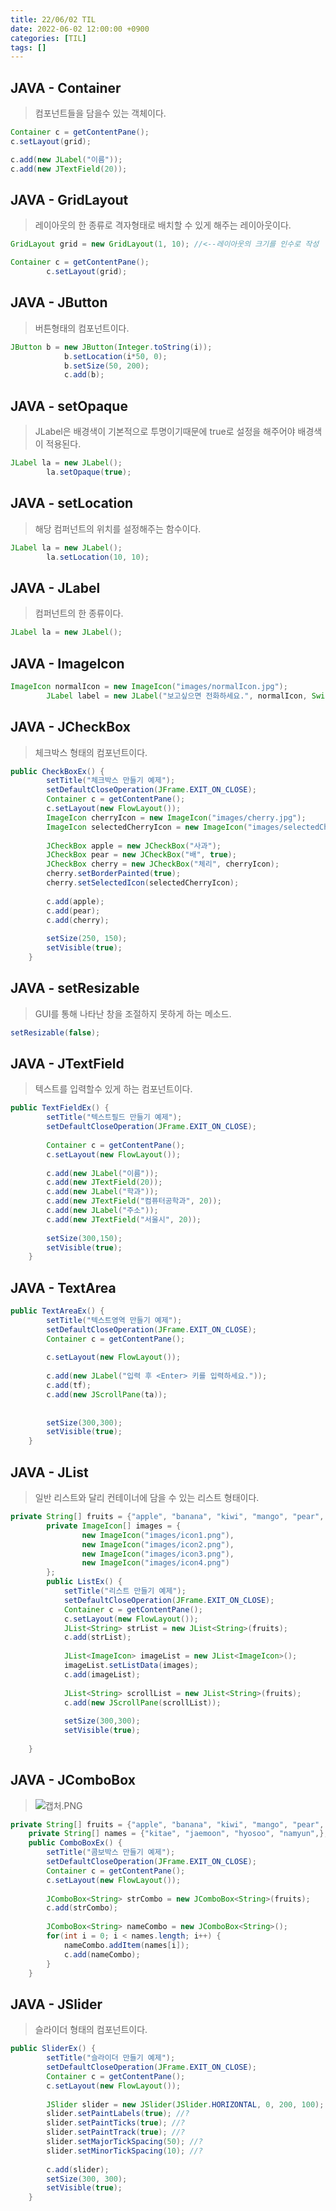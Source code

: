 ```yaml
---
title: 22/06/02 TIL
date: 2022-06-02 12:00:00 +0900
categories: [TIL]
tags: []
---
```


## JAVA -  Container

> 컴포넌트들을 담을수 있는 객체이다.
> 

```java
Container c = getContentPane();
c.setLayout(grid);

c.add(new JLabel("이름"));
c.add(new JTextField(20));
```

## JAVA -  GridLayout

> 레이아웃의 한 종류로 격자형태로 배치할 수 있게 해주는 레이아웃이다.
> 

```java
GridLayout grid = new GridLayout(1, 10); //<--레이아웃의 크기를 인수로 작성

Container c = getContentPane();
		c.setLayout(grid);
```

## JAVA -  JButton

> 버튼형태의 컴포넌트이다.
> 

```java
JButton b = new JButton(Integer.toString(i));
			b.setLocation(i*50, 0);
			b.setSize(50, 200);
			c.add(b);
```

## JAVA -  setOpaque

> JLabel은 배경색이 기본적으로 투명이기때문에 true로 설정을 해주어야 배경색이 적용된다.
> 

```java
JLabel la = new JLabel();
		la.setOpaque(true);
```

## JAVA -  setLocation

> 해당 컴퍼넌트의 위치를 설정해주는 함수이다.
> 

```java
JLabel la = new JLabel();
		la.setLocation(10, 10);
```

## JAVA -  JLabel

> 컴퍼넌트의 한 종류이다.
> 

```java
JLabel la = new JLabel();
```

## JAVA -  ImageIcon

> 
> 

```java
ImageIcon normalIcon = new ImageIcon("images/normalIcon.jpg");
		JLabel label = new JLabel("보고싶으면 전화하세요.", normalIcon, SwingConstants.CENTER);
```

## JAVA -  JCheckBox

> 체크박스 형태의 컴포넌트이다.
> 

```java
public CheckBoxEx() {
		setTitle("체크박스 만들기 예제");
		setDefaultCloseOperation(JFrame.EXIT_ON_CLOSE);
		Container c = getContentPane();
		c.setLayout(new FlowLayout());
		ImageIcon cherryIcon = new ImageIcon("images/cherry.jpg");
		ImageIcon selectedCherryIcon = new ImageIcon("images/selectedCherry.jpg");
		
		JCheckBox apple = new JCheckBox("사과");
		JCheckBox pear = new JCheckBox("배", true);
		JCheckBox cherry = new JCheckBox("체리", cherryIcon);
		cherry.setBorderPainted(true);
		cherry.setSelectedIcon(selectedCherryIcon);
		
		c.add(apple);
		c.add(pear);
		c.add(cherry);
		
		setSize(250, 150);
		setVisible(true);
	}
```

## JAVA -  setResizable

> GUI를 통해 나타난 창을 조절하지 못하게 하는 메소드.
> 

```java
setResizable(false);
```

## JAVA -  JTextField

> 텍스트를 입력할수 있게 하는 컴포넌트이다.
> 

```java
public TextFieldEx() {
		setTitle("텍스트필드 만들기 예제");
		setDefaultCloseOperation(JFrame.EXIT_ON_CLOSE);
		
		Container c = getContentPane();
		c.setLayout(new FlowLayout());
		
		c.add(new JLabel("이름"));
		c.add(new JTextField(20));
		c.add(new JLabel("학과"));
		c.add(new JTextField("컴퓨터공학과", 20));
		c.add(new JLabel("주소"));
		c.add(new JTextField("서울시", 20));
		
		setSize(300,150);
		setVisible(true);
	}
```

## JAVA -  TextArea

> 
> 

```java
public TextAreaEx() {
		setTitle("텍스트영역 만들기 예제");
		setDefaultCloseOperation(JFrame.EXIT_ON_CLOSE);
		Container c = getContentPane();
		
		c.setLayout(new FlowLayout());
		
		c.add(new JLabel("입력 후 <Enter> 키를 입력하세요."));
		c.add(tf);
		c.add(new JScrollPane(ta));
		
		
		setSize(300,300);
		setVisible(true);
	}
```

## JAVA -  JList<E>

> 일반 리스트와 달리 컨테이너에 담을 수 있는 리스트 형태이다.
> 

```java
private String[] fruits = {"apple", "banana", "kiwi", "mango", "pear", "peach", "berry", "strawberry", "blackberry"};
		private ImageIcon[] images = {
				new ImageIcon("images/icon1.png"),
				new ImageIcon("images/icon2.png"),
				new ImageIcon("images/icon3.png"),
				new ImageIcon("images/icon4.png")
		};
		public ListEx() {
			setTitle("리스트 만들기 예제");
			setDefaultCloseOperation(JFrame.EXIT_ON_CLOSE);
			Container c = getContentPane();
			c.setLayout(new FlowLayout());
			JList<String> strList = new JList<String>(fruits);
			c.add(strList);
			
			JList<ImageIcon> imageList = new JList<ImageIcon>();
			imageList.setListData(images);
			c.add(imageList);
			
			JList<String> scrollList = new JList<String>(fruits);
			c.add(new JScrollPane(scrollList));
			
			setSize(300,300);
			setVisible(true);
			
	}
```

## JAVA -  JComboBox

> 
> 
> 
> ![캡처.PNG](https://s3-us-west-2.amazonaws.com/secure.notion-static.com/ba9e5a0f-3d2d-4700-abfd-01aa49665b23/캡처.png)
> 

```java
private String[] fruits = {"apple", "banana", "kiwi", "mango", "pear", "peach", "berry", "strawberry", "blackberry"};
	private String[] names = {"kitae", "jaemoon", "hyosoo", "namyun",};
	public ComboBoxEx() {
		setTitle("콤보박스 만들기 예제");
		setDefaultCloseOperation(JFrame.EXIT_ON_CLOSE);
		Container c = getContentPane();
		c.setLayout(new FlowLayout());
		
		JComboBox<String> strCombo = new JComboBox<String>(fruits);
		c.add(strCombo);
		
		JComboBox<String> nameCombo = new JComboBox<String>();
		for(int i = 0; i < names.length; i++) {
			nameCombo.addItem(names[i]);
			c.add(nameCombo);
		}
	}
```

## JAVA -  JSlider

> 슬라이더 형태의 컴포넌트이다.
> 

```java
public SliderEx() {
		setTitle("슬라이더 만들기 예제");
		setDefaultCloseOperation(JFrame.EXIT_ON_CLOSE);
		Container c = getContentPane();
		c.setLayout(new FlowLayout());
		
		JSlider slider = new JSlider(JSlider.HORIZONTAL, 0, 200, 100); //?
		slider.setPaintLabels(true); //?
		slider.setPaintTicks(true); //?
		slider.setPaintTrack(true); //?
		slider.setMajorTickSpacing(50); //?
		slider.setMinorTickSpacing(10); //?
		
		c.add(slider);		
		setSize(300, 300);
		setVisible(true);
	}
```

